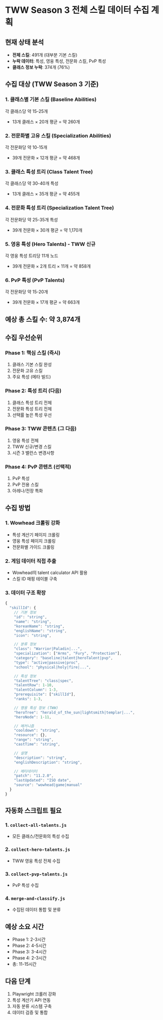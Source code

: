 # TWW Season 3 전체 스킬 데이터 수집 계획

## 현재 상태 분석
- **전체 스킬**: 491개 (대부분 기본 스킬)
- **누락 데이터**: 특성, 영웅 특성, 전문화 스킬, PvP 특성
- **클래스 정보 누락**: 374개 (76%)

## 수집 대상 (TWW Season 3 기준)

### 1. 클래스별 기본 스킬 (Baseline Abilities)
각 클래스당 약 15-25개
- 13개 클래스 × 20개 평균 = 약 260개

### 2. 전문화별 고유 스킬 (Specialization Abilities)
각 전문화당 약 10-15개
- 39개 전문화 × 12개 평균 = 약 468개

### 3. 클래스 특성 트리 (Class Talent Tree)
각 클래스당 약 30-40개 특성
- 13개 클래스 × 35개 평균 = 약 455개

### 4. 전문화 특성 트리 (Specialization Talent Tree)
각 전문화당 약 25-35개 특성
- 39개 전문화 × 30개 평균 = 약 1,170개

### 5. 영웅 특성 (Hero Talents) - TWW 신규
각 영웅 특성 트리당 11개 노드
- 39개 전문화 × 2개 트리 × 11개 = 약 858개

### 6. PvP 특성 (PvP Talents)
각 전문화당 약 15-20개
- 39개 전문화 × 17개 평균 = 약 663개

## 예상 총 스킬 수: 약 3,874개

## 수집 우선순위

### Phase 1: 핵심 스킬 (즉시)
1. 클래스 기본 스킬 완성
2. 전문화 고유 스킬
3. 주요 특성 (메타 빌드)

### Phase 2: 특성 트리 (다음)
1. 클래스 특성 트리 전체
2. 전문화 특성 트리 전체
3. 선택률 높은 특성 우선

### Phase 3: TWW 콘텐츠 (그 다음)
1. 영웅 특성 전체
2. TWW 신규/변경 스킬
3. 시즌 3 밸런스 변경사항

### Phase 4: PvP 콘텐츠 (선택적)
1. PvP 특성
2. PvP 전용 스킬
3. 아레나/전장 특화

## 수집 방법

### 1. Wowhead 크롤링 강화
- 특성 계산기 페이지 크롤링
- 영웅 특성 페이지 크롤링
- 전문화별 가이드 크롤링

### 2. 게임 데이터 직접 추출
- Wowhead의 talent calculator API 활용
- 스킬 ID 매핑 테이블 구축

### 3. 데이터 구조 확장
```javascript
{
  "skillId": {
    // 기본 정보
    "id": "string",
    "name": "string",
    "koreanName": "string",
    "englishName": "string",
    "icon": "string",

    // 분류 정보
    "class": "Warrior|Paladin|...",
    "specialization": ["Arms", "Fury", "Protection"],
    "category": "baseline|talent|heroTalent|pvp",
    "type": "active|passive|proc",
    "school": "physical|holy|fire|...",

    // 특성 정보
    "talentTree": "class|spec",
    "talentRow": 1-10,
    "talentColumn": 1-3,
    "prerequisite": ["skillId"],
    "ranks": 1-3,

    // 영웅 특성 정보 (TWW)
    "heroTree": "herald_of_the_sun|lightsmith|templar|...",
    "heroNode": 1-11,

    // 메커니즘
    "cooldown": "string",
    "resource": {},
    "range": "string",
    "castTime": "string",

    // 설명
    "description": "string",
    "englishDescription": "string",

    // 메타데이터
    "patch": "11.2.0",
    "lastUpdated": "ISO date",
    "source": "wowhead|game|manual"
  }
}
```

## 자동화 스크립트 필요

### 1. `collect-all-talents.js`
- 모든 클래스/전문화의 특성 수집

### 2. `collect-hero-talents.js`
- TWW 영웅 특성 전체 수집

### 3. `collect-pvp-talents.js`
- PvP 특성 수집

### 4. `merge-and-classify.js`
- 수집된 데이터 통합 및 분류

## 예상 소요 시간
- Phase 1: 2-3시간
- Phase 2: 4-5시간
- Phase 3: 3-4시간
- Phase 4: 2-3시간
- 총: 11-15시간

## 다음 단계
1. Playwright 크롤러 강화
2. 특성 계산기 API 연동
3. 자동 분류 시스템 구축
4. 데이터 검증 및 통합